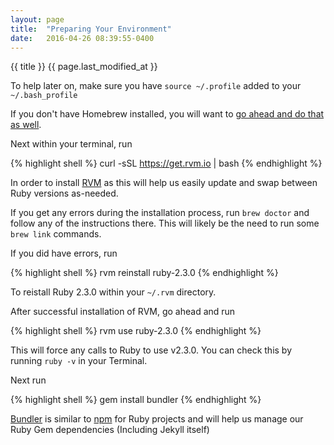 ```yaml
---
layout: page
title:  "Preparing Your Environment"
date:   2016-04-26 08:39:55-0400
---
```


{{ title }}
{{ page.last_modified_at }}

To help later on, make sure you have `source ~/.profile` added to your `~/.bash_profile`

If you don't have Homebrew installed, you will want to [go ahead and do that as well](http://brew.sh/).

Next within your terminal, run 

{% highlight shell %}
curl -sSL https://get.rvm.io | bash
{% endhighlight %}

In order to install [RVM](https://rvm.io/) as this will help us easily update and swap between Ruby versions as-needed.

If you get any errors during the installation process, run `brew doctor` and follow any of the instructions there. This will likely be the need to run some `brew link` commands.

If you did have errors, run 

{% highlight shell %}
rvm reinstall ruby-2.3.0
{% endhighlight %}

To reistall Ruby 2.3.0 within your `~/.rvm` directory.

After successful installation of RVM, go ahead and run

{% highlight shell %}
rvm use ruby-2.3.0
{% endhighlight %}

This will force any calls to Ruby to use v2.3.0. You can check this by running `ruby -v` in your Terminal.

Next run 

{% highlight shell %}
gem install bundler
{% endhighlight %}

[Bundler](http://bundler.io/) is similar to [npm](https://www.npmjs.com/package/npm) for Ruby projects and will help us manage our Ruby Gem dependencies (Including Jekyll itself)